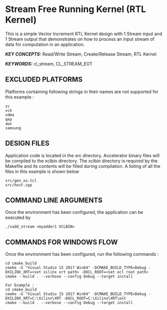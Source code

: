 Stream Free Running Kernel (RTL Kernel)
======================

This is a simple Vector Increment RTL Kernel design with 1 Stream input and 1 Stream output that demonstrates on how to process an input stream of data for computation in an application.

***KEY CONCEPTS:*** Read/Write Stream, Create/Release Stream, RTL Kernel

***KEYWORDS:*** cl_stream, CL_STREAM_EOT

## EXCLUDED PLATFORMS
Platforms containing following strings in their names are not supported for this example :
```
zc
vck
xdma
qep
aws
samsung
```

##  DESIGN FILES
Application code is located in the src directory. Accelerator binary files will be compiled to the xclbin directory. The xclbin directory is required by the Makefile and its contents will be filled during compilation. A listing of all the files in this example is shown below

```
src/gen_xo.tcl
src/host.cpp
```

##  COMMAND LINE ARGUMENTS
Once the environment has been configured, the application can be executed by
```
./vadd_stream <myadder1 XCLBIN>
```

##  COMMANDS FOR WINDOWS FLOW
Once the environment has been configured, run the following commands : 
```
cd cmake_build
cmake -G "Visual Studio 15 2017 Win64" -DCMAKE_BUILD_TYPE=Debug -DXILINX_XRT=<set xilinx xrt path> -DOCL_ROOT=<set ocl root path>
cmake --build . --verbose --config Debug --target install

For Example : 
cd cmake_build
cmake -G "Visual Studio 15 2017 Win64" -DCMAKE_BUILD_TYPE=Debug -DXILINX_XRT=C:\Xilinx\XRT -DOCL_ROOT=C:\Xilinx\XRT\ext
cmake --build . --verbose --config Debug --target install
```
